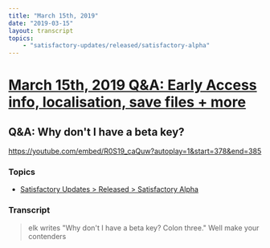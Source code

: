 ```yaml
---
title: "March 15th, 2019"
date: "2019-03-15"
layout: transcript
topics: 
    - "satisfactory-updates/released/satisfactory-alpha"
---
```

# [March 15th, 2019 Q&A: Early Access info, localisation, save files + more](../2019-03-15.md)
## Q&A: Why don't I have a beta key?
https://youtube.com/embed/R0S19_caQuw?autoplay=1&start=378&end=385
### Topics
* [Satisfactory Updates > Released > Satisfactory Alpha](../topics/satisfactory-updates/released/satisfactory-alpha.md)

### Transcript

> elk writes &quot;Why don't I have a beta key? Colon three.&quot; Well make your contenders
